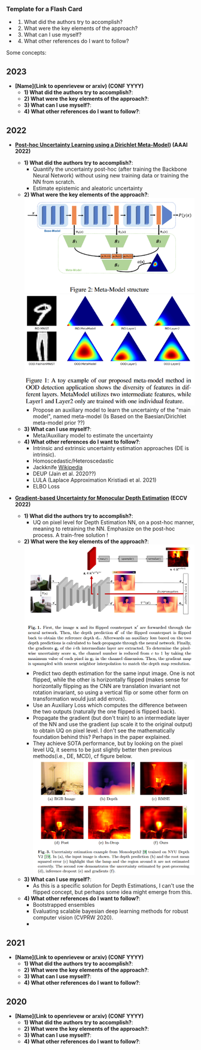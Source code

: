 ### Template for a Flash Card
  - 1) What did the authors try to accomplish?
  - 2) What were the key elements of the approach?
  - 3) What can I use myself?
  - 4) What other references do I want to follow?


Some concepts: 

## 2023
 - **[Name](Link to openrievew or arxiv) (CONF YYYY)**
   - **1) What did the authors try to accomplish?**: 
   - **2) What were the key elements of the approach?**:  
   - **3) What can I use myself?**:
   - **4) What other references do I want to follow?**: 


## 2022
 - **[Post-hoc Uncertainty Learning using a Dirichlet Meta-Model](https://openreview.net/forum?id=M9vtjDX07Bv&referrer=%5Bthe%20profile%20of%20Maohao%20Shen%5D(%2Fprofile%3Fid%3D~Maohao_Shen1))) (AAAI 2022)**
   - **1) What did the authors try to accomplish?**: 
     - Quantify the uncertainty post-hoc (after training the Backbone Neural Network) without using new training data or training the NN from scratch.
     - Estimate epistemic and aleatoric uncertainty
   - **2) What were the key elements of the approach?**:  
     ![FigurePostHOC2](./img/Post_HOC_2.png)  
     ![FigurePostHOC1](./img/Post_HOC_1.png)  
     - Propose an auxiliary model to learn the uncertainty of the "main model", named meta-model (Is Based on the Baesian/Dirichlet meta-model prior ??)
   - **3) What can I use myself?**:
     - Meta/Auxiliary model to estimate the uncertainty
   - **4) What other references do I want to follow?**: 
     - Intrinsic and extrinsic uncertainty estimation approaches (DE is intrinsic).
     - Homoscedastic/Heteroscedastic 
     - Jackknife [Wikipedia](https://fr.wikipedia.org/wiki/Jackknife)
     - DEUP (Jain et al. 2020??)
     - LULA (Laplace Approximation Kristiadi et al. 2021)
     - ELBO Loss

 - **[Gradient-based Uncertainty for Monocular Depth Estimation](<https://arxiv.org/abs/2208.02005>) (ECCV 2022)**
   - **1) What did the authors try to accomplish?**:
     - UQ on pixel level for Depth Estimation NN, on a post-hoc manner, meaning to retraining the NN. Emphasize on the post-hoc process. A train-free solution !
   - **2) What were the key elements of the approach?**: 
     ![FigureMono_Depth_Estimation1](./img/Mono_Depth_Estimation_1.png)
     - Predict two depth estimation for the same input image. One is not flipped, while the other is horizontally flipped (makes sense for horizontally flipping as the CNN are translation invariant not rotation invariant, so using a vertical flip or some other form on transformation would just add errors).
     - Use an Auxiliary Loss which computes the difference between the two outputs (naturally the one flipped is flipped back).
     - Propagate the gradient (but don't train) to an intermediate layer of the NN and use the gradient (up scale it to the original output) to obtain UQ on pixel level. I don't see the mathematically foundation behind this? Perhaps in the paper explained.
     - They achieve SOTA performance, but by looking on the pixel level UQ, it seems to be just slightly better then previous methods(i.e., DE, MCD), cf figure below.
     ![FigureMono_Depth_Estimation2](./img/Mono_Depth_Estimation_2.png)  
   - **3) What can I use myself?**:
     - As this is a specific solution for Depth Estimations, I can't use the flipped concept, but perhaps some idea might emerge from this.
   - **4) What other references do I want to follow?**: 
     - Bootstrapped ensembles
     - Evaluating scalable bayesian deep learning methods for robust computer vision (CVPRW 2020).
     - 

## 2021
 - **[Name](Link to openrievew or arxiv) (CONF YYYY)**
   - **1) What did the authors try to accomplish?**: 
   - **2) What were the key elements of the approach?**:  
   - **3) What can I use myself?**:
   - **4) What other references do I want to follow?**: 


## 2020
 - **[Name](Link to openrievew or arxiv) (CONF YYYY)**
   - **1) What did the authors try to accomplish?**: 
   - **2) What were the key elements of the approach?**:  
   - **3) What can I use myself?**:
   - **4) What other references do I want to follow?**: 